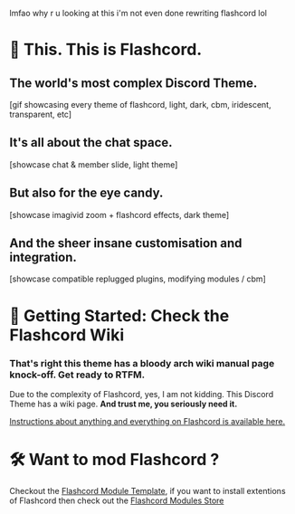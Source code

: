 lmfao why r u looking at this i'm not even done rewriting flashcord lol

# 📸 This. This is Flashcord.
## The world's most complex Discord Theme.
[gif showcasing every theme of flashcord, light, dark, cbm, iridescent, transparent, etc]
## It's all about the chat space.
[showcase chat & member slide, light theme]
## But also for the eye candy.
[showcase imagivid zoom + flashcord effects, dark theme]
## And the sheer insane customisation and integration.
[showcase compatible replugged plugins, modifying modules / cbm]

# 📑 Getting Started: Check the Flashcord Wiki
### That's right this theme has a bloody arch wiki manual page knock-off. Get ready to RTFM.
Due to the complexity of Flashcord, yes, I am not kidding. This Discord Theme has a wiki page. **And trust me, you seriously need it.**

[Instructions about anything and everything on Flashcord is available here.](https://github.com/SiriusBYT/flashcord/wiki)

# 🛠️ Want to mod Flashcord ?
Checkout the [Flashcord Module Template](https://github.com/SiriusBYT/Flashcord-Module-Template), if you want to install extentions of Flashcord then check out the [Flashcord Modules Store](https://sirio-network.com/flashcord/store)

